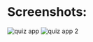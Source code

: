 # Screenshots:
![quiz app](https://user-images.githubusercontent.com/53842330/161388364-bbe7f955-4412-4048-af6f-3477da7f0f55.png)
![quiz app 2](https://user-images.githubusercontent.com/53842330/161388366-c39344e2-ad19-4859-9d1d-7cccab4f7882.png)
